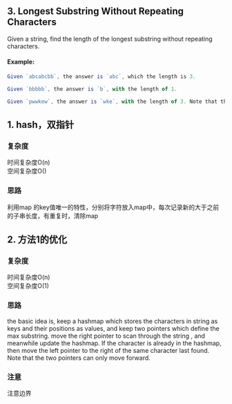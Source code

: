 ## 3. Longest Substring Without Repeating Characters

Given a string, find the length of the longest substring without repeating characters.

#### Example:
```javascript
Given `abcabcbb`, the answer is `abc`, which the length is 3.

Given `bbbbb`, the answer is `b`, with the length of 1.

Given `pwwkew`, the answer is `wke`, with the length of 3. Note that the answer must be a substring, `pwke` is a subsequence and not a substring.
```

## 1. hash，双指针

### 复杂度
时间复杂度O(n)  <br>
空间复杂度O()

### 思路
利用map 的key值唯一的特性，分别将字符放入map中，每次记录新的大于之前的子串长度，有重复时，清除map




## 2. 方法1的优化

### 复杂度
时间复杂度O(n)  <br>
空间复杂度O(1)

### 思路
the basic idea is, keep a hashmap which stores the characters in string as keys and their positions as values, and keep two pointers which define the max substring. move the right pointer to scan through the string , and meanwhile update the hashmap. If the character is already in the hashmap, then move the left pointer to the right of the same character last found. <br>
Note that the two pointers can only move forward.

### 注意
注意边界